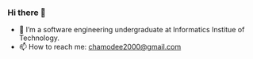 ### Hi there 👋

- 🔭 I’m a software engineering undergraduate at Informatics Institue of Technology.  
- 📫 How to reach me: chamodee2000@gmail.com

